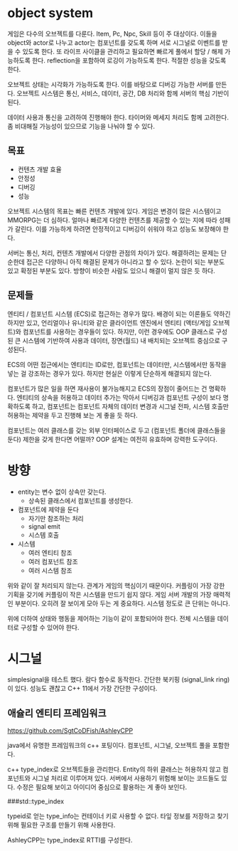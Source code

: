 # object system 

게임은 다수의 오브젝트를 다룬다. Item, Pc, Npc, Skill 등이 주 대상이다.  이들을 object와 actor로 나누고 actor는 컴포넌트를 갖도록 하며 서로 시그널로 이벤트를 받을 수 있도록 한다. 또 라이프 사이클을 관리하고 필요하면 빠르게 풀에서 할당 / 해제 가능하도록 한다.  reflection을 포함하여 로깅이 가능하도록 한다.  적절한 성능을 갖도록 한다. 

오브젝트 상태는 시각화가 가능하도록 한다. 이를 바탕으로 디버깅 가능한 서버를 만든다. 오브젝트 시스템은 통신, 서비스, 데이터, 공간, DB 처리와 함께 서버의 핵심 기반이 된다. 

데이터 사용과 통신을 고려하여 진행해야 한다.  타이머와 메세지 처리도 함께 고려한다. 좀 비대해질 가능성이 있으므로 기능을 나눠야 할 수 있다. 



## 목표 

- 컨텐츠 개발 효율 
- 안정성
- 디버깅 
- 성능

오브젝트 시스템의 목표는 빠른 컨텐츠 개발에 있다. 게임은 변경이 많은 시스템이고 MMORPG는 더 심하다. 얼마나 빠르게 다양한 컨텐츠를 제공할 수 있는 지에 따라 성패가 갈린다. 이를 가능하게 하려면 안정적이고 디버깅이 쉬워야 하고 성능도 보장해야 한다.

서버는 통신, 처리, 컨텐츠 개발에서 다양한 관점의 차이가 있다. 해결하려는 문제는 단순한데 접근은 다양하니 아직 해결된 문제가 아니라고 할 수 있다. 논란이 되는 부분도 있고 확정된 부분도 있다. 방향이 비슷한 사람도 있으니 해결이 멀지 않은 듯 하다. 



## 문제들

엔티티 / 컴포넌트 시스템 (ECS)로 접근하는 경우가 많다. 배경이 되는 이론들도 약하긴 하지만 있고, 언리얼이나 유니티와 같은 클라이언트 엔진에서 엔티티 (액터/게임 오브젝트)와 컴포넌트를 사용하는 경우들이 있다. 하지만, 이런 경우에도 OOP 클래스로 구성된 큰 시스템에 기반하여 사용과 데이터, 장면(월드) 내 배치되는 오브젝트 중심으로 구성된다. 

ECS의 어떤 접근에서는 엔티티는 ID로만, 컴포넌트는 데이터만, 시스템에서만 동작을 넣는 걸 강조하는 경우가 있다. 하지만 현실은 이렇게 단순하게 해결되지 않는다. 

컴포넌트가 많은 일을 하면 재사용이 불가능해지고 ECS의 장점이 줄어드는 건 명확하다. 엔티티의 상속을 허용하고 데이터 추가는 막아서 디버깅과 컴포넌트 구성이 보다 명확하도록 하고, 컴포넌트는 컴포넌트 자체의 데이터 변경과 시그널 전파, 시스템 호출만 허용하는 제약을 두고 진행해 보는 게 좋을 듯 하다. 

컴포넌트는 여러 클래스를 갖는 외부 인터페이스로 두고 (컴포넌트 폴더에 클래스들을 둔다) 제한을 갖게 한다면 어떨까? OOP 설계는 여전히 유효하며 강력한 도구이다. 



# 방향 

- entity는 변수 없이 상속만 갖는다. 
  - 상속된 클래스에서 컴포넌트를 생성한다. 
- 컴포넌트에 제약을 둔다
  - 자기만 참조하는 처리
  - signal emit 
  - 시스템 호출 
- 시스템 
  - 여러 엔티티 참조
  - 여러 컴포넌트 참조
  - 여러 시스템 참조 

위와 같이 잘 처리되지 않는다. 관계가 게임의 핵심이기 때문이다. 커플링이 가장 강한 기획을 갖기에 커플링이 작은 시스템을 만드기 쉽지 않다. 게임 서버 개발의 가장 매력적인 부분이다.  오히려 잘 보이게 모아 두는 게 중요하다. 시스템 정도로 큰 단위는 아니다.

위에 더하여 상태와 행동을 제어하는 기능이 같이 포함되어야 한다. 전체 시스템을 데이터로 구성할 수 있어야 한다. 



# 시그널 

simplesignal을 테스트 했다. 람다 함수로 동작한다. 간단한 북키핑 (signal_link ring)이 있다. 성능도 괜찮고 C++ 11에서 가장 간단한 구성이다. 



## 애슐리 엔티티 프레임워크

https://github.com/SgtCoDFish/AshleyCPP

java에서 유명한 프레임워크의 c++ 포팅이다. 컴포넌트, 시그널, 오브젝트 풀을 포함한다.

c++ type_index로 오브젝트들을 관리한다. Entity의 하위 클래스는 허용하지 않고 컴포넌트와 시그널 처리로 이루어져 있다. 서버에서 사용하기 위험해 보이는 코드들도 있다. 수정은 필요해 보이고 아이디어 중심으로 활용하는 게 좋아 보인다.  

###std::type_index

typeid로 얻는 type_info는 컨테이너 키로 사용할 수 없다.  타잎 정보를 저장하고 찾기 위해 필요한 구조를 만들기 위해 사용한다. 

AshleyCPP는 type_index로 RTTI를 구성한다. 



































